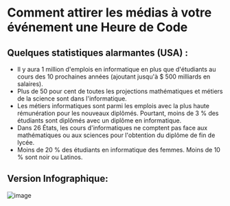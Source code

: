 

# Comment attirer les médias à votre événement une Heure de Code

## Quelques statistiques alarmantes (USA) :

  * Il y aura 1 million d'emplois en informatique en plus que d'étudiants au cours des 10 prochaines années (ajoutant jusqu'à $ 500 milliards en salaires).
  * Plus de 50 pour cent de toutes les projections mathématiques et métiers de la science sont dans l'informatique. 
  * Les métiers informatiques sont parmi les emplois avec la plus haute rémunération pour les nouveaux diplômés. Pourtant, moins de 3 % des étudiants sont diplômés avec un diplôme en informatique.
  * Dans 26 États, les cours d'informatiques ne comptent pas face aux mathématiques ou aux sciences pour l'obtention du diplôme de fin de lycée. 
  * Moins de 20 % des étudiants en informatique des femmes. Moins de 10 % sont noir ou Latinos.

## Version Infographique:

![image](http://code.org/images/fit-8000/Code.org_infographic.png)